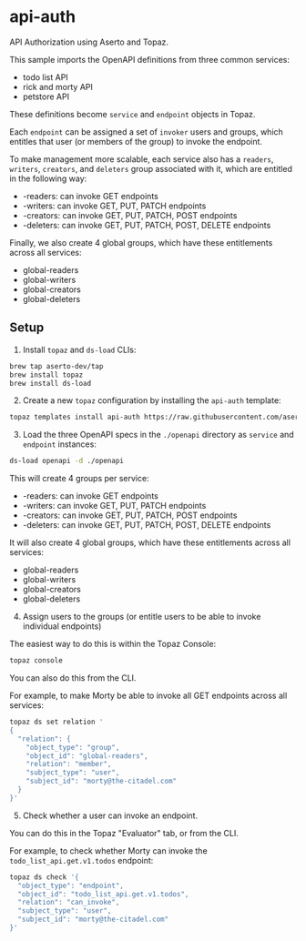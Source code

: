 # api-auth

API Authorization using Aserto and Topaz.

This sample imports the OpenAPI definitions from three common services:
* todo list API
* rick and morty API
* petstore API

These definitions become `service` and `endpoint` objects in Topaz.

Each `endpoint` can be assigned a set of `invoker` users and groups, which entitles that user (or members of the group) to invoke the endpoint.

To make management more scalable, each service also has a `readers`, `writers`, `creators`, and `deleters` group associated with it, which are entitled in the following way:

* <service-name>-readers: can invoke GET endpoints
* <service-name>-writers: can invoke GET, PUT, PATCH endpoints
* <service-name>-creators: can invoke GET, PUT, PATCH, POST endpoints
* <service-name>-deleters: can invoke GET, PUT, PATCH, POST, DELETE endpoints

Finally, we also create 4 global groups, which have these entitlements across all services:
* global-readers
* global-writers
* global-creators
* global-deleters

## Setup

1. Install `topaz` and `ds-load` CLIs:

```bash
brew tap aserto-dev/tap
brew install topaz
brew install ds-load
```

2. Create a new `topaz` configuration by installing the `api-auth` template:

```bash
topaz templates install api-auth https://raw.githubusercontent.com/aserto-demo/api-auth/main/templates.json
```

3. Load the three OpenAPI specs in the `./openapi` directory as `service` and `endpoint` instances:

```bash
ds-load openapi -d ./openapi
```

This will create 4 groups per service:
* <service-name>-readers: can invoke GET endpoints
* <service-name>-writers: can invoke GET, PUT, PATCH endpoints
* <service-name>-creators: can invoke GET, PUT, PATCH, POST endpoints
* <service-name>-deleters: can invoke GET, PUT, PATCH, POST, DELETE endpoints

It will also create 4 global groups, which have these entitlements across all services:
* global-readers
* global-writers
* global-creators
* global-deleters

4. Assign users to the groups (or entitle users to be able to invoke individual endpoints)

The easiest way to do this is within the Topaz Console:

```bash
topaz console
```

You can also do this from the CLI.

For example, to make Morty be able to invoke all GET endpoints across all services:

```bash
topaz ds set relation '
{
  "relation": {
    "object_type": "group",
    "object_id": "global-readers",
    "relation": "member",
    "subject_type": "user",
    "subject_id": "morty@the-citadel.com"
  }
}'
```

5. Check whether a user can invoke an endpoint.

You can do this in the Topaz "Evaluator" tab, or from the CLI.

For example, to check whether Morty can invoke the `todo_list_api.get.v1.todos` endpoint:

```bash
topaz ds check '{
  "object_type": "endpoint",
  "object_id": "todo_list_api.get.v1.todos",
  "relation": "can_invoke",
  "subject_type": "user",
  "subject_id": "morty@the-citadel.com"
}'
```
